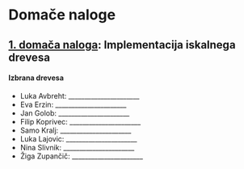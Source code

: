 # Domače naloge 

## [1. domača naloga](dn1/): Implementacija iskalnega drevesa

#### Izbrana drevesa

+ Luka Avbreht:     ______________________
+ Eva Erzin:        ______________________
+ Jan Golob:        ______________________
+ Filip Koprivec:   ______________________
+ Samo Kralj:       ______________________
+ Luka Lajovic:     ______________________
+ Nina Slivnik:     ______________________
+ Žiga Zupančič:    ______________________


